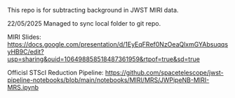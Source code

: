 This repo is for subtracting background in JWST MIRI data.


22/05/2025 Managed to sync local folder to git repo.

MIRI Slides: https://docs.google.com/presentation/d/1EyEqFRef0NzOeaQlxmGYAbsuqqsyHB9C/edit?usp=sharing&ouid=106498858518487361959&rtpof=true&sd=true

Officisl STScI Reduction Pipeline: https://github.com/spacetelescope/jwst-pipeline-notebooks/blob/main/notebooks/MIRI/MRS/JWPipeNB-MIRI-MRS.ipynb


